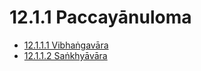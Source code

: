# 12.1.1 Paccayānuloma

* [12.1.1.1 Vibhaṅgavāra](12.1.1/12.1.1.1.md)
* [12.1.1.2 Saṅkhyāvāra](12.1.1/12.1.1.2.md)
